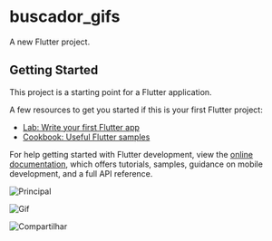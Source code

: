 # buscador_gifs

A new Flutter project.

## Getting Started

This project is a starting point for a Flutter application.

A few resources to get you started if this is your first Flutter project:

- [Lab: Write your first Flutter app](https://docs.flutter.dev/get-started/codelab)
- [Cookbook: Useful Flutter samples](https://docs.flutter.dev/cookbook)

For help getting started with Flutter development, view the
[online documentation](https://docs.flutter.dev/), which offers tutorials,
samples, guidance on mobile development, and a full API reference.

![Principal](https://github.com/user-attachments/assets/25a6b9a3-307d-4b0f-8249-bcdf1d46f2b8)

![Gif](https://github.com/user-attachments/assets/11452753-09d8-40d8-bb5d-8a82db161333)

![Compartilhar](https://github.com/user-attachments/assets/1afee7f5-4295-4009-a996-40767f2d1c8a)


